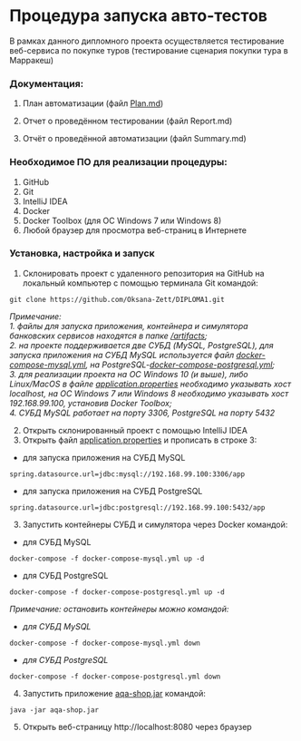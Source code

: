 # Процедура запуска авто-тестов #

В рамках данного дипломного проекта осуществляется тестирование веб-сервиса по покупке туров (тестирование сценария покупки тура в Марракеш)

### Документация:
 1. План автоматизации (файл [Plan.md](https://github.com/Oksana-Zett/DIPLOMA1/blob/master/Plan.md))

 1. Отчет о проведённом тестировании (файл Report.md)
 1. Отчёт о проведённой автоматизации (файл Summary.md)

### Необходимое ПО для реализации процедуры:
1. GitHub
1. Git
1. IntelliJ IDEA
1. Docker
1. Docker Toolbox (для ОС Windows 7 или  Windows 8)
1. Любой браузер для просмотра веб-страниц в Интернете 

### Установка, настройка и запуск

1. Склонировать проект с удаленного репозитория на GitHub на локальный компьютер с помощью терминала Git командой: 
```
git clone https://github.com/Oksana-Zett/DIPLOMA1.git
```

*Примечание:*  
*1. файлы для запуска приложения, контейнера и симулятора банковских сервисов находятся в папке [/artifacts](https://github.com/Oksana-Zett/DIPLOMA1/tree/master/artifacts);*  
*2. на проекте поддерживается две СУБД (MySQL, PostgreSQL), для запуска приложения на СУБД MySQL используется файл [docker-compose-mysql.yml](https://github.com/Oksana-Zett/DIPLOMA1/blob/master/artifacts/docker-compose-mysql.yml), на PostgreSQL-[docker-compose-postgresql.yml](https://github.com/Oksana-Zett/DIPLOMA1/blob/master/artifacts/docker-compose-postgresql.yml);*  
*3. для реализации проекта на ОС Windows 10 (и выше), либо Linux/MacOS в файле [application.properties](https://github.com/Oksana-Zett/DIPLOMA1/blob/master/artifacts/application.properties) необходимо указывать хост localhost, на ОС Windows 7 или  Windows 8 необходимо указывать хост 192.168.99.100, установив Docker Toolbox;*  
*4. СУБД MySQL работает на порту 3306, PostgreSQL на порту 5432*

2. Открыть склонированный проект с помощью IntelliJ IDEA
3. Открыть файл [application.properties](https://github.com/Oksana-Zett/DIPLOMA1/blob/master/artifacts/application.properties) и прописать в строке 3:
- для запуска приложения на СУБД MySQL 
```
spring.datasource.url=jdbc:mysql://192.168.99.100:3306/app
``` 
  - для запуска приложения на СУБД PostgreSQL 
```
spring.datasource.url=jdbc:postgresql://192.168.99.100:5432/app
``` 
3. Запустить контейнеры СУБД и симулятора через Docker командой: 
- для СУБД MySQL
```
docker-compose -f docker-compose-mysql.yml up -d
```
- для СУБД PostgreSQL
```
docker-compose -f docker-compose-postgresql.yml up -d
```
*Примечание: остановить контейнеры можно командой:*
- *для СУБД MySQL*
```
docker-compose -f docker-compose-mysql.yml down
```
- *для СУБД PostgreSQL*
```
docker-compose -f docker-compose-postgresql.yml down
```
4. Запустить приложение [aqa-shop.jar](https://github.com/Oksana-Zett/DIPLOMA1/blob/master/artifacts/aqa-shop.jar) командой:
```
java -jar aqa-shop.jar
```
5. Открыть веб-страницу http://localhost:8080 через браузер 
 
